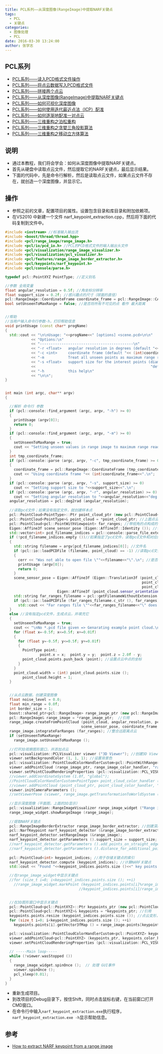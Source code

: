 ```yaml
---
title: PCL系列——从深度图像(RangeImage)中提取NARF关键点
tags: 
  - PCL
  - 关键点
categories:
  - 图像处理
  - PCL
date: 2016-03-30 13:24:00
author: 张学志
---
```







## PCL系列
* [PCL系列——读入PCD格式文件操作](http://blog.csdn.net/xuezhisdc/article/details/51012300)
* [PCL系列——将点云数据写入PCD格式文件](http://blog.csdn.net/xuezhisdc/article/details/51012463)
* [PCL系列——拼接两个点云](http://blog.csdn.net/xuezhisdc/article/details/51014388)
* [PCL系列——从深度图像(RangeImage)中提取NARF关键点](http://blog.csdn.net/xuezhisdc/article/details/51018872)
* [PCL系列——如何可视化深度图像](http://blog.csdn.net/xuezhisdc/article/details/51019461)
* [PCL系列——如何使用迭代最近点法（ICP）配准](http://blog.csdn.net/xuezhisdc/article/details/51023251)
* [PCL系列——如何逐渐地配准一对点云](http://blog.csdn.net/xuezhisdc/article/details/51030943)
* [PCL系列——三维重构之泊松重构](http://blog.csdn.net/xuezhisdc/article/details/51034189)
* [PCL系列——三维重构之贪婪三角投影算法](http://blog.csdn.net/xuezhisdc/article/details/51034272)
* [PCL系列——三维重构之移动立方体算法](http://blog.csdn.net/xuezhisdc/article/details/51034359)



## 说明
* 通过本教程，我们将会学会：如何从深度图像中提取NARF关键点。
* 首先从硬盘中读取点云文件，然后提取它的NARF关键点，最后显示结果。
* 下面的代码中，先是命令行解析，然后是读取点云文件，如果点云文件不存在，就创造一个深度图像，并显示它。


## 操作
* 参照之前的文章，配置项目的属性。设置包含目录和库目录和附加依赖项。
* 在VS2010 中新建一个文件 narf_keypoint_extraction.cpp，然后将下面的代码复制到文件中。
``` cpp
#include <iostream> //标准输入输出流
#include <boost/thread/thread.hpp>
#include <pcl/range_image/range_image.h>
#include <pcl/io/pcd_io.h> //PCL的PCD格式文件的输入输出头文件
#include <pcl/visualization/range_image_visualizer.h>
#include <pcl/visualization/pcl_visualizer.h>
#include <pcl/features/range_image_border_extractor.h>
#include <pcl/keypoints/narf_keypoint.h>
#include <pcl/console/parse.h>

typedef pcl::PointXYZ PointType; //定义别名

//参数 全局变量
float angular_resolution = 0.5f; //角坐标分辨率
float support_size = 0.2f; //感兴趣点的尺寸（球面的直径）
pcl::RangeImage::CoordinateFrame coordinate_frame = pcl::RangeImage::CAMERA_FRAME; //坐标框架：相机框架（而不是激光框架）
bool setUnseenToMaxRange = false; //是否将所有不可见的点 看作 最大距离


//帮助
//当用户输入命令行参数-h，打印帮助信息
void printUsage (const char* progName)
{
  std::cout << "\n\nUsage: "<<progName<<" [options] <scene.pcd>\n\n"
            << "Options:\n"
            << "-------------------------------------------\n"
            << "-r <float>   angular resolution in degrees (default "<<angular_resolution<<")\n"
            << "-c <int>     coordinate frame (default "<< (int)coordinate_frame<<")\n"
            << "-m           Treat all unseen points as maximum range readings\n"
            << "-s <float>   support size for the interest points (diameter of the used sphere - "
            <<                                                     "default "<<support_size<<")\n"
            << "-h           this help\n"
            << "\n\n";
}


int main (int argc, char** argv)
{

  //解析 命令行 参数
  if (pcl::console::find_argument (argc, argv, "-h") >= 0)
  {
    printUsage (argv[0]);
    return 0;
  }
  if (pcl::console::find_argument (argc, argv, "-m") >= 0)
  {
    setUnseenToMaxRange = true;
    cout << "Setting unseen values in range image to maximum range readings.\n";
  }
  int tmp_coordinate_frame;
  if (pcl::console::parse (argc, argv, "-c", tmp_coordinate_frame) >= 0)
  {
    coordinate_frame = pcl::RangeImage::CoordinateFrame (tmp_coordinate_frame); //以函数的方式初始化（0：相机框架；1：激光框架）
    cout << "Using coordinate frame "<< (int)coordinate_frame<<".\n";
  }
  if (pcl::console::parse (argc, argv, "-s", support_size) >= 0)
    cout << "Setting support size to "<<support_size<<".\n";
  if (pcl::console::parse (argc, argv, "-r", angular_resolution) >= 0)
    cout << "Setting angular resolution to "<<angular_resolution<<"deg.\n";
  angular_resolution = pcl::deg2rad (angular_resolution);
  
  //读取pcd文件；如果没有指定文件，就创建样本点
  pcl::PointCloud<PointType>::Ptr point_cloud_ptr (new pcl::PointCloud<PointType>); //点云指针
  pcl::PointCloud<PointType>& point_cloud = *point_cloud_ptr; //上面点云的别名
  pcl::PointCloud<pcl::PointWithViewpoint> far_ranges; //带视角的点构成的点云
  Eigen::Affine3f scene_sensor_pose (Eigen::Affine3f::Identity ()); //仿射变换
  std::vector<int> pcd_filename_indices = pcl::console::parse_file_extension_argument (argc, argv, "pcd");//检查参数中是否有pcd格式文件名，返回参数向量中的索引号
  if (!pcd_filename_indices.empty ())//如果指定了pcd文件，读取pcd文件和对应的远距离pcd文件
  {
    std::string filename = argv[pcd_filename_indices[0]]; //文件名
    if (pcl::io::loadPCDFile (filename, point_cloud) == -1) //读取pcd文件
    {
      cerr << "Was not able to open file \""<<filename<<"\".\n"; //是否应该是std::cerr
      printUsage (argv[0]);
      return 0;
    }
    scene_sensor_pose = Eigen::Affine3f (Eigen::Translation3f (point_cloud.sensor_origin_[0],
                                                               point_cloud.sensor_origin_[1],
                                                               point_cloud.sensor_origin_[2])) *
                        Eigen::Affine3f (point_cloud.sensor_orientation_); //设置传感器的姿势
    std::string far_ranges_filename = pcl::getFilenameWithoutExtension (filename)+"_far_ranges.pcd"; //远距离文件名
    if (pcl::io::loadPCDFile (far_ranges_filename.c_str (), far_ranges) == -1) //读取远距离pcd文件
      std::cout << "Far ranges file \""<<far_ranges_filename<<"\" does not exists.\n";
  }
  else //没有指定pcd文件，生成点云，并填充它
  {
    setUnseenToMaxRange = true;
    cout << "\nNo *.pcd file given => Genarating example point cloud.\n\n";
    for (float x=-0.5f; x<=0.5f; x+=0.01f)
    {
      for (float y=-0.5f; y<=0.5f; y+=0.01f)
      {
        PointType point;  
				point.x = x;  point.y = y;  point.z = 2.0f - y;
        point_cloud.points.push_back (point); //设置点云中点的坐标
      }
    }
    point_cloud.width = (int) point_cloud.points.size ();  
		point_cloud.height = 1;
  }
  

  //从点云数据，创建深度图像
  float noise_level = 0.0;
  float min_range = 0.0f;
  int border_size = 1;
  boost::shared_ptr<pcl::RangeImage> range_image_ptr (new pcl::RangeImage); //创建RangeImage对象（指针）
  pcl::RangeImage& range_image = *range_image_ptr;  //引用
  range_image.createFromPointCloud (point_cloud, angular_resolution, pcl::deg2rad (360.0f), pcl::deg2rad (180.0f),
                                   scene_sensor_pose, coordinate_frame, noise_level, min_range, border_size); //从点云创建深度图像
  range_image.integrateFarRanges (far_ranges); //整合远距离点云
  if (setUnseenToMaxRange)
    range_image.setUnseenToMaxRange ();
  
  //打开3D观察图形窗口，并添加点云
  pcl::visualization::PCLVisualizer viewer ("3D Viewer"); //创建3D Viewer对象
  viewer.setBackgroundColor (1, 1, 1); //设置背景色
  pcl::visualization::PointCloudColorHandlerCustom<pcl::PointWithRange> range_image_color_handler (range_image_ptr, 0, 0, 0);
  viewer.addPointCloud (range_image_ptr, range_image_color_handler, "range image"); //添加点云
  viewer.setPointCloudRenderingProperties (pcl::visualization::PCL_VISUALIZER_POINT_SIZE, 1, "range image");
  //viewer.addCoordinateSystem (1.0f, "global");
  //PointCloudColorHandlerCustom<PointType> point_cloud_color_handler (point_cloud_ptr, 150, 150, 150);
  //viewer.addPointCloud (point_cloud_ptr, point_cloud_color_handler, "original point cloud");
  viewer.initCameraParameters ();
  //setViewerPose (viewer, range_image.getTransformationToWorldSystem ());
  
  //显示深度图像（平面图，上面的3D显示）
  pcl::visualization::RangeImageVisualizer range_image_widget ("Range image");
  range_image_widget.showRangeImage (range_image);
  
  //提取NARF关键点
  pcl::RangeImageBorderExtractor range_image_border_extractor; //创建深度图像的边界提取器，用于提取NARF关键点
  pcl::NarfKeypoint narf_keypoint_detector (&range_image_border_extractor); //创建NARF对象
  narf_keypoint_detector.setRangeImage (&range_image);
  narf_keypoint_detector.getParameters ().support_size = support_size;
  //narf_keypoint_detector.getParameters ().add_points_on_straight_edges = true;
  //narf_keypoint_detector.getParameters ().distance_for_additional_points = 0.5;
  
  pcl::PointCloud<int> keypoint_indices; //用于存储关键点的索引
  narf_keypoint_detector.compute (keypoint_indices); //计算NARF关键点
  std::cout << "Found "<<keypoint_indices.points.size ()<<" key points.\n";

  //在range_image_widget中显示关键点
  //for (size_t i=0; i<keypoint_indices.points.size (); ++i)
    //range_image_widget.markPoint (keypoint_indices.points[i]%range_image.width,
                                  //keypoint_indices.points[i]/range_image.width);
  

  //在3D图形窗口中显示关键点
  pcl::PointCloud<pcl::PointXYZ>::Ptr keypoints_ptr (new pcl::PointCloud<pcl::PointXYZ>); //创建关键点指针
  pcl::PointCloud<pcl::PointXYZ>& keypoints = *keypoints_ptr; //引用
  keypoints.points.resize (keypoint_indices.points.size ()); //点云变形，无序
  for (size_t i=0; i<keypoint_indices.points.size (); ++i)
    keypoints.points[i].getVector3fMap () = range_image.points[keypoint_indices.points[i]].getVector3fMap ();

  pcl::visualization::PointCloudColorHandlerCustom<pcl::PointXYZ> keypoints_color_handler (keypoints_ptr, 0, 255, 0);
  viewer.addPointCloud<pcl::PointXYZ> (keypoints_ptr, keypoints_color_handler, "keypoints");
  viewer.setPointCloudRenderingProperties (pcl::visualization::PCL_VISUALIZER_POINT_SIZE, 7, "keypoints");
  
  // -----Main loop-----
  while (!viewer.wasStopped ())
  {
    range_image_widget.spinOnce ();  // 处理 GUI事件
    viewer.spinOnce ();
    pcl_sleep(0.01);
  }
}
```

* 重新生成项目。
* 到改项目的Debug目录下，按住Shift，同时点击鼠标右键，在当前窗口打开CMD窗口。
* 在命令行中输入`narf_keypoint_extraction.exe`执行程序，`narf_keypoint_extraction.exe -h`显示帮助信息。


## 参考
* [How to extract NARF keypoint from a range image](http://pointclouds.org/documentation/tutorials/narf_keypoint_extraction.php#narf-keypoint-extraction)